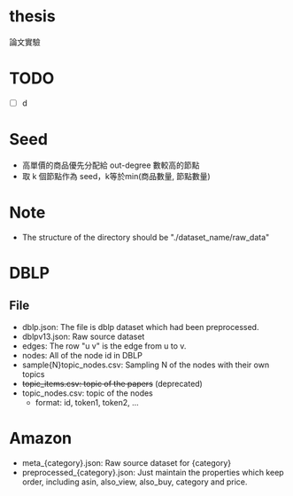 # thesis
論文實驗

# TODO
- [ ] d
# Seed
- 高單價的商品優先分配給 out-degree 數較高的節點
- 取 k 個節點作為 seed，k等於min(商品數量, 節點數量)

# Note
- The structure of the directory should be "./dataset_name/raw_data"

# DBLP
## File
- dblp.json: The file is dblp dataset which had been preprocessed.
- dblpv13.json: Raw source dataset
- edges: The row "u v" is the edge from u to v.
- nodes: All of the node id in DBLP
- sample{N}topic_nodes.csv: Sampling N of the nodes with their own topics
- ~~topic_items.csv: topic of the papers~~ (deprecated)
- topic_nodes.csv: topic of the nodes
    - format: id, token1, token2, ...

# Amazon
- meta_{category}.json: Raw source dataset for {category}
- preprocessed_{category}.json: Just maintain the properties which keep order, including asin, also_view, also_buy, category and price. 